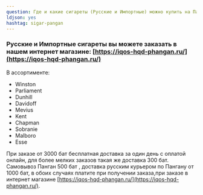 ```yaml
---
question: Где и какие сигареты (Русские и Импортные) можно купить на Пангане?
ldjson: yes
hashtag: sigar-pangan
---
```


### Русские и Импортные сигареты вы можете заказать в нашем интернет магазине: [https://iqos-hqd-phangan.ru/](https://iqos-hqd-phangan.ru/)

В ассортименте:

* Winston
* Parliament 
* Dunhill
* Davidoff
* Mevius
* Kent
* Chapman
* Sobranie
* Malboro 
* Esse

При заказе от 3000 бат бесплатная доставка за один день с оплатой онлайн, для более мелких заказов такая же доставка 300 бат. Самовывоз Панган 500 бат , доставка русским курьером по Пангану  от 1000 бат, в обоих случаях платите при получении заказа,при заказе в интернет магазине [https://iqos-hqd-phangan.ru/](https://iqos-hqd-phangan.ru/).

